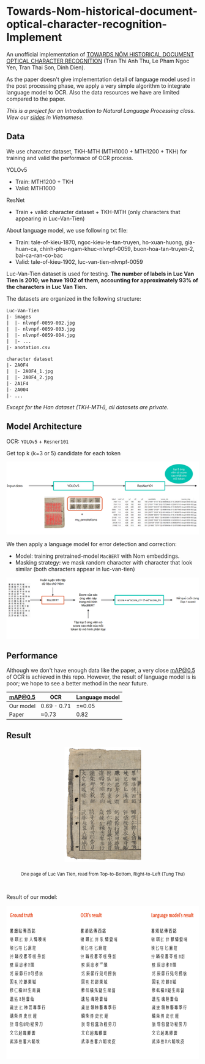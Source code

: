 # Towards-Nom-historical-document-optical-character-recognition-Implement
An unofficial implementation of [TOWARDS NÔM HISTORICAL DOCUMENT OPTICAL CHARACTER RECOGNITION](http://vap.ac.vn/Portals/0/TuyenTap/2021/12/22/1ecec417207345d595e011cb434f7fe8/25_FAIR2021_paper_191.pdf) (Tran Thi Anh Thu, Le Pham Ngoc Yen, Tran Thai Son, Dinh Dien).

As the paper doesn't give implementation detail of language model used in the post processing phase, we apply a very simple algorithm to integrate language model to OCR. Also the data resources we have are limited compared to the paper.

_This is a project for an Introduction to Natural Language Processing class. View our [slides](Group04_Slides.pdf) in Vietnamese._ 

## Data
We use character dataset, TKH-MTH (MTH1000 + MTH1200 + TKH) for training and valid the performace of OCR process.

YOLOv5
* Train: MTH1200 + TKH
* Valid: MTH1000

ResNet
* Train + valid: character dataset + TKH-MTH (only characters that appearing in Luc-Van-Tien)

About language model, we use following txt file: 
* Train: tale-of-kieu-1870, ngoc-kieu-le-tan-truyen, ho-xuan-huong, gia-huan-ca, chinh-phu-ngam-khuc-nlvnpf-0059, buon-hoa-tan-truyen-2, bai-ca-ran-co-bac
* Valid:  tale-of-kieu-1902, luc-van-tien-nlvnpf-0059

Luc-Van-Tien dataset is used for testing. **The number of labels in Luc Van Tien is 2010; we have 1902 of them, accounting for approximately 93% of the characters in Luc Van Tien.**

The datasets are organized in the following structure:
```
Luc-Van-Tien
|- images
|  |- nlvnpf-0059-002.jpg
|  |- nlvnpf-0059-003.jpg
|  |- nlvnpf-0059-004.jpg
|  |- ...
|- anotation.csv
```

```
character dataset
|- 2A0F4
|  |- 2A0F4_1.jpg
|  |- 2A0F4_2.jpg
|- 2A1F4
|- 2A004
|- ...
```

_Except for the Han dataset (TKH-MTH), all datasets are private._

## Model Architecture

OCR: `YOLOv5` + `Resner101`

Get top k (k=3 or 5) candidate for each token

![ARCHITECTURE_1][architecture_1]

[architecture_1]: images/architecture_1.png

We then apply a language model for error detection and correction:
* Model: training pretrained-model `MacBERT` with Nom embeddings.
* Masking strategy: we mask random character with character that look similar (both characters appear in luc-van-tien)

![ARCHITECTURE_2][architecture_2]

[architecture_2]: images/architecture_2.png

## Performance

Although we don't have enough data like the paper, a very close [mAP@0.5](https://github.com/rafaelpadilla/Object-Detection-Metrics) of OCR is achieved in this repo. However, the result of language model is is poor; we hope to see a better method in the near future.

| mAP@0.5           | OCR | Language model        | 
| ----------------- | -------------- | --------------- |
| Our model         | 0.69 - 0.71    | ±≈0.05          | 
| Paper             | ≈0.73          | 0.82            | 

## Result

<div align="center">
  <a href="https://github.com/nguyendothanhtruc/Towards-Nom-historical-document-optical-character-recognition-Implement">
    <img src="images/nlvnpf-0059-002.jpg" alt="lvt_img" width="200" height="300">
  </a>
  <br />
  <p><sub>One page of Luc Van Tien, read from Top-to-Bottom, Right-to-Left (Tung Thư)</sub></p>
  <br />
</div>  

Result of our model:

<div align="center">
  <a href="https://github.com/nguyendothanhtruc/Towards-Nom-historical-document-optical-character-recognition-Implement">
    <img src="images/performance.png" alt="result" width="700" height="400">
  </a>
</div>  

